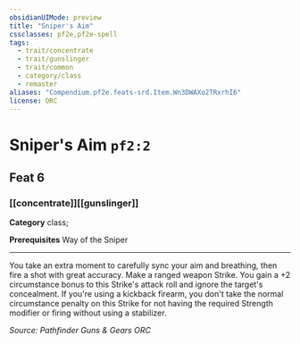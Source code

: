 ```yaml
---
obsidianUIMode: preview
title: "Sniper's Aim"
cssclasses: pf2e,pf2e-spell
tags:
  - trait/concentrate
  - trait/gunslinger
  - trait/common
  - category/class
  - remaster
aliases: "Compendium.pf2e.feats-srd.Item.Wn3DWAXo2TRxrhI6"
license: ORC
---
```

# Sniper's Aim `pf2:2`
## Feat 6
### [[concentrate]][[gunslinger]]

**Category** class; 



**Prerequisites** Way of the Sniper
* * *
You take an extra moment to carefully sync your aim and breathing, then fire a shot with great accuracy. Make a ranged weapon Strike. You gain a +2 circumstance bonus to this Strike's attack roll and ignore the target's concealment. If you're using a kickback firearm, you don't take the normal circumstance penalty on this Strike for not having the required Strength modifier or firing without using a stabilizer.

*Source: Pathfinder Guns & Gears*
*ORC*